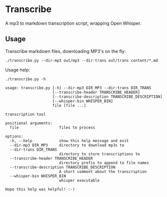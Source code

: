 # Transcribe

A mp3 to markdown transcription script, wrapping Open Whisper.

## Usage

Transcribe markdown files, downloading MP3's on the fly:

`./transcribe.py --dir-mp3 out/mp3 --dir-trans out/trans content/*.md`

Usage help:

`./transcribe.py -h`

``` plain
usage: transcribe.py [-h] --dir-mp3 DIR_MP3 --dir-trans DIR_TRANS
                     [--transcribe-header TRANSCRIBE_HEADER]
                     [--transcribe-description TRANSCRIBE_DESCRIPTION]
                     [--whisper-bin WHISPER_BIN]
                     file [file ...]

transcription tool

positional arguments:
  file                  files to process

options:
  -h, --help            show this help message and exit
  --dir-mp3 DIR_MP3     directory to download mp3s to
  --dir-trans DIR_TRANS
                        directory to store transcriptions to
  --transcribe-header TRANSCRIBE_HEADER
                        directory prefix to append to file names
  --transcribe-description TRANSCRIBE_DESCRIPTION
                        A short comment about the transcription
  --whisper-bin WHISPER_BIN
                        whisper executable

Hope this help was helpful! :-)
```
